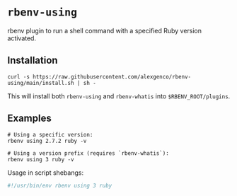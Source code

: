 # `rbenv-using`

rbenv plugin to run a shell command with a specified Ruby version activated.

## Installation

```shell
curl -s https://raw.githubusercontent.com/alexgenco/rbenv-using/main/install.sh | sh -
```

This will install both `rbenv-using` and `rbenv-whatis` into `$RBENV_ROOT/plugins`.

## Examples

```shell
# Using a specific version:
rbenv using 2.7.2 ruby -v

# Using a version prefix (requires `rbenv-whatis`):
rbenv using 3 ruby -v
```

Usage in script shebangs:

```bash
#!/usr/bin/env rbenv using 3 ruby
```
